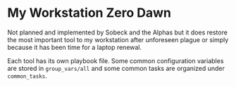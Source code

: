 # My Workstation Zero Dawn

Not planned and implemented by Sobeck and the Alphas but it does restore the most important tool to my workstation after unforeseen plague or simply because it has been time for a laptop renewal.

Each tool has its own playbook file. Some common configuration variables are stored in `group_vars/all` and some common tasks are organized under `common_tasks`.
